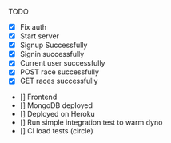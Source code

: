 TODO

- [x] Fix auth
- [x] Start server
- [x] Signup Successfully
- [x] Signin successfully
- [x] Current user successfully
- [x] POST race successfully
- [x] GET races successfully
- [] Frontend
- [] MongoDB deployed
- [] Deployed on Heroku
- [] Run simple integration test to warm dyno
- [] CI load tests (circle)

